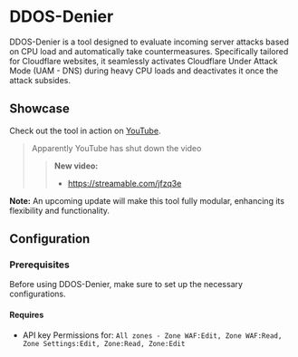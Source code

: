 # DDOS-Denier

DDOS-Denier is a tool designed to evaluate incoming server attacks based on CPU load and automatically take countermeasures. Specifically tailored for Cloudflare websites, it seamlessly activates Cloudflare Under Attack Mode (UAM - DNS) during heavy CPU loads and deactivates it once the attack subsides.

## Showcase
Check out the tool in action on [YouTube](https://www.youtube.com/shorts/rNjWS-z6vuE). 
> Apparently YouTube has shut down the video
> > **New video:**
> > - https://streamable.com/jfzq3e

**Note:** An upcoming update will make this tool fully modular, enhancing its flexibility and functionality.

## Configuration

### Prerequisites
Before using DDOS-Denier, make sure to set up the necessary configurations.

#### Requires
- API key Permissions for: ``All zones - Zone WAF:Edit, Zone WAF:Read, Zone Settings:Edit, Zone:Read, Zone:Edit``
